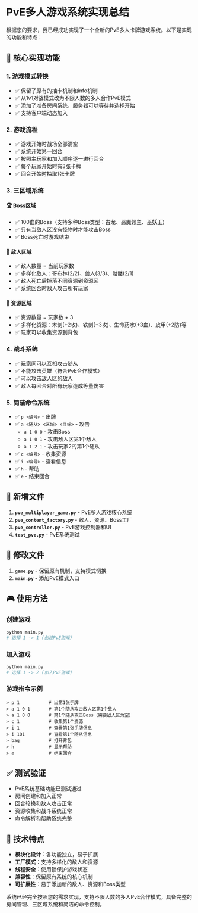 # PvE多人游戏系统实现总结

根据您的要求，我已经成功实现了一个全新的PvE多人卡牌游戏系统。以下是实现的功能和特点：

## 🎯 核心实现功能

### 1. **游戏模式转换**
- ✅ 保留了原有的抽卡机制和info机制
- ✅ 从1v1对战模式改为不限人数的多人合作PvE模式
- ✅ 添加了准备房间系统，服务器可以等待并选择开始
- ✅ 支持客户端动态加入

### 2. **游戏流程**
- ✅ 游戏开始时战场全部清空
- ✅ 系统开始第一回合
- ✅ 按照主玩家和加入顺序逐一进行回合
- ✅ 每个玩家开始时有3张卡牌
- ✅ 回合开始时抽取1张卡牌

### 3. **三区域系统**
#### 🏆 Boss区域
- ✅ 100血的Boss（支持多种Boss类型：古龙、恶魔领主、巫妖王）
- ✅ 只有当敌人区没有怪物时才能攻击Boss
- ✅ Boss死亡时游戏结束

#### 👹 敌人区域
- ✅ 敌人数量 = 当前玩家数
- ✅ 多样化敌人：哥布林(2/2)、兽人(3/3)、骷髅(2/1)
- ✅ 敌人死亡后掉落不同资源到资源区
- ✅ 系统回合时敌人攻击所有玩家

#### 💎 资源区域  
- ✅ 资源数量 = 玩家数 + 3
- ✅ 多样化资源：木剑(+2攻)、铁剑(+3攻)、生命药水(+3血)、皮甲(+2防)等
- ✅ 玩家可以收集资源到背包

### 4. **战斗系统**
- ✅ 玩家间可以互相攻击随从
- ✅ 不能攻击英雄（符合PvE合作模式）
- ✅ 可以攻击敌人区的敌人
- ✅ 敌人每回合对所有玩家造成等量伤害

### 5. **简洁命令系统**
- ✅ `p <编号>` - 出牌
- ✅ `a <随从> <区域> <目标>` - 攻击
  - `a 1 0 0` - 攻击Boss
  - `a 1 0 1` - 攻击敌人区第1个敌人  
  - `a 1 2 1` - 攻击玩家2的第1个随从
- ✅ `c <编号>` - 收集资源
- ✅ `i <编号>` - 查看信息
- ✅ `h` - 帮助
- ✅ `e` - 结束回合

## 📁 新增文件

1. **`pve_multiplayer_game.py`** - PvE多人游戏核心系统
2. **`pve_content_factory.py`** - 敌人、资源、Boss工厂
3. **`pve_controller.py`** - PvE游戏控制器和UI
4. **`test_pve.py`** - PvE系统测试

## 🔧 修改文件

1. **`game.py`** - 保留原有机制，支持模式切换
2. **`main.py`** - 添加PvE模式入口

## 🎮 使用方法

### 创建游戏
```bash
python main.py
# 选择 1 -> 1 (创建PvE游戏)
```

### 加入游戏  
```bash
python main.py
# 选择 1 -> 2 (加入PvE游戏)
```

### 游戏指令示例
```
> p 1           # 出第1张手牌
> a 1 0 1       # 第1个随从攻击敌人区第1个敌人
> a 1 0 0       # 第1个随从攻击Boss（需要敌人区为空）
> c 1           # 收集第1个资源
> i 1           # 查看第1张手牌信息
> i 101         # 查看第1个随从信息
> bag           # 打开背包
> h             # 显示帮助
> e             # 结束回合
```

## ✅ 测试验证

- PvE系统基础功能已测试通过
- 房间创建和加入正常
- 回合轮换和敌人攻击正常
- 资源收集和战斗系统正常
- 命令解析和帮助系统完整

## 🚀 技术特点

- **模块化设计**：各功能独立，易于扩展
- **工厂模式**：支持多样化的敌人和资源
- **线程安全**：使用锁保护游戏状态
- **兼容性**：保留原有系统的核心机制
- **可扩展性**：易于添加新的敌人、资源和Boss类型

系统已经完全按照您的需求实现，支持不限人数的多人PvE合作模式，具备完整的房间管理、三区域系统和简洁的命令控制。
